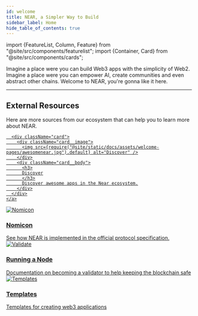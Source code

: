 ```yaml
---
id: welcome
title: NEAR, a Simpler Way to Build
sidebar_label: Home
hide_table_of_contents: true
---
```


import {FeatureList, Column, Feature} from "@site/src/components/featurelist";
import {Container, Card} from "@site/src/components/cards";

Imagine a place were you can build Web3 apps with the simplicity of Web2. Imagine a place were you can empower AI, create communities and even abstract other chains. Welcome to NEAR, you're gonna like it here.

<Container>
    <Card img={require("@site/static/docs/assets/welcome-pages/protocol.png").default}
          title="NEAR Protocol"
          text="Learn what NEAR is and how it works"
          links={{
            "What is NEAR?": "/concepts/basics/protocol",
            "Named Accounts": "/concepts/protocol/account-id",
            "Access Keys": "/concepts/protocol/access-keys",
            "Transactions": "/concepts/protocol/transactions"
          }}
    />
    <Card img={require("@site/static/docs/assets/welcome-pages/chain-abstraction-landing.png").default}
          title="Chain Abstraction"
          text="Forget about the chain, focus on usability"
          links={{
            "What is Chain Abstraction?": "/build/chain-abstraction/what-is",
            "Chain Signatures ✨": "/build/chain-abstraction/chain-signatures",
            "Meta-transactions": "/build/chain-abstraction/meta-transactions",
            "FastAuth (Email login)": "/build/chain-abstraction/fastauth-sdk", 
          }}
    />
    <Card img={require("@site/static/docs/assets/welcome-pages/contracts.png").default}
          title="Smart Contracts"
          text="NEAR accounts can host small programs"
          links={{
            "What is a Contract?": "/build/smart-contracts/what-is",
            "Quickstart ✨": "/build/smart-contracts/quickstart",
            "Contract's Anatomy": "/build/smart-contracts/anatomy/",
            "Sandbox Testing": "/build/smart-contracts/testing/integration-test"
          }}
    />
    <Card img={require("@site/static/docs/assets/welcome-pages/examples.png").default}
          title="Web3 Applications"
          text="Supercharge your App using NEAR"
          links={{
            "What are Web3 Applications?": "/build/web3-apps/what-is",
            "Quickstart ✨": "/build/web3-apps/quickstart",
            "Contracts on Web Apps": "/build/web3-apps/integrate-contracts",
            "Social Components (BOS)": "/build/near-components/what-is",
          }}
    />
    <Card img={require("@site/static/docs/assets/welcome-pages/primitives-landing.png").default}
          title="Primitives"
          text="FTs, NFTs, and everything your app needs"
          links={{
            "What are Primitives?": "/build/primitives/what-is",
            "Fungible Tokens (FT)": "/build/primitives/ft",
            "Non-Fungible Tokens (NFT)": "/build/primitives/nft",
            "Autonomous Organizations": "/build/primitives/dao",
            "Decentralized Exchanges": "/build/primitives/dex",
            "Linkdrops": "/build/primitives/linkdrop",
          }}
    />
    <Card img={require("@site/static/docs/assets/welcome-pages/data-lake.png").default}
          title="Data Infrastructure"
          text="Easily extract and analyze on-chain data"
          links={{
            "What is Data Infrastructure?": "/build/data-infrastructure/what-is",
            "BigQuery": "/build/data-infrastructure/big-query",
            "QueryAPI": "/build/data-infrastructure/query-api/intro",
            "Lake Framework": "/concepts/advanced/near-lake-framework",
          }}
    />
</Container>

---

## External Resources

Here are more sources from our ecosystem that can help you to learn more about NEAR.

<div className="row cards">
  <div className="col col--6">
    <a href="https://dev.near.org/applications" target="_blank" rel="noopener noreferrer">

      <div className="card">
        <div className="card__image">
          <img src={require("@site/static/docs/assets/welcome-pages/awesomenear.jpg").default} alt="Discover" />
        </div>
        <div className="card__body">
          <h3>
          Discover
          </h3>
          Discover awesome apps in the Near ecosystem.
        </div>
      </div>
    </a>
  </div>
  <div className="col col--6">
    <a href="https://nomicon.io" target="_blank" rel="noopener noreferrer">
      <div className="card">
        <div className="card__image">
          <img src={require("@site/static/docs/assets/welcome-pages/nomicon.png").default} alt="Nomicon" />
        </div>
        <div className="card__body">
          <h3>
          Nomicon
          </h3>
          See how NEAR is implemented in the official protocol specification.
        </div>
      </div>
    </a>
  </div>
  <div className="col col--6">
    <a href="https://near-nodes.io" target="_blank" rel="noopener noreferrer">
      <div className="card">
        <div className="card__image">
          <img src={require("@site/static/docs/assets/welcome-pages/validate.png").default} alt="Validate" />
        </div>
        <div className="card__body">
          <h3>
          Running a Node
          </h3>
          Documentation on becoming a validator to help keeping the blockchain safe
        </div>
      </div>
    </a>
  </div>
  <div className="col col--6">
    <a href="https://templates.mintbase.xyz/" target="_blank" rel="noopener noreferrer">
      <div className="card">
        <div className="card__image">
          <img src={require("@site/static/docs/assets/welcome-pages/mintbase-templates.png").default} alt="Templates" />
        </div>
        <div className="card__body">
          <h3>Templates</h3>
            Templates for creating web3 applications
        </div>
      </div>
    </a>
  </div>
</div>

